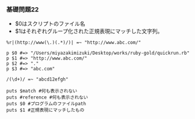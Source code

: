 
### 基礎問題22
- $0はスクリプトのファイル名
- $1はそれぞれグループ化された正規表現にマッチした文字列。
```
%r|(http://www(\.)(.*)/)| =~ "http://www.abc.com/"

p $0 #=> "/Users/miyazakimizuki/Desktop/works/ruby-gold/quickrun.rb"
p $1 #=> "http://www.abc.com/"
p $2 #=> "."
p $3 #=> "abc.com"
```

```
/(\d+)/ =~ "abcd12efgh"

puts $match #何も表示されない
puts #reference #何も表示されない
puts $0 #プログラムのファイルpath
puts $1 #正規表現にマッチしたもの
```
